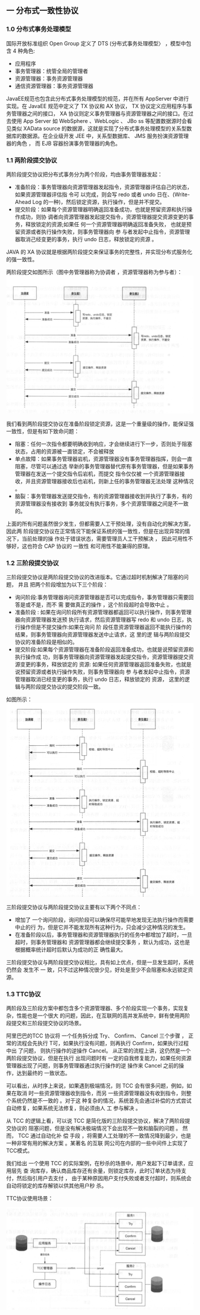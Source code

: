 ##  一 分布式一致性协议 

### 1.0 分布式事务处理模型

国际开放标准组织 Open Group 定义了 DTS (分布式事务处理模型〉 ，模型中包含 4 种角色: 
- 应用程序
- 事务管理器：统管全局的管理者
- 资源管理器：事务资源管理器
- 通信资源管理器：事务资源管理器

JavaEE规范也包含此分布式事务处理模型的规范，并在所有 AppServer 中进行实现。在 JavaEE 规范中定义了 TX 协议和 AX 协议， TX 协议定义应用程序与事务管理器之间的接口， XA 协议则定义事务管理器与资源管理器之间的接口。在过去使用 App Server 如 WebSphere 、WebLogic 、 JBo ss 等配置数据源时会看见类似 XAData source 的数据源，这就是实现了分布式事务处理模型的关系型数据库的数据源。在企业级开发 JEE 中，关系型数据库、 JMS 服务扮演资源管理器的角色 ， 而 EJB 容器扮演事务管理器的角色。

### 1.1 两阶段提交协议

两阶段提交协议把分布式事务分为两个阶段，均由事务管理器发起：
- 准备阶段：事务管理器向资源管理器发起指令，资源管理器评估自己的状态，如果资源管理器评估指 令可 以完成，则会写 redo 或者 undo 日在、(Write-Ahead Log 的一种)，然后锁定资源，执行操作，但是并不提交。
- 提交阶段：如果每个资源管理器明确返回准备成功，也就是预留资源和执行操作成功，则协 调者向资源管理器发起提交指令，资源管理器提交资源变更的事务，释放锁定的资源;如果任 何一个资源管理器明确返回准备失败， 也就是预留资源或者执行操作失败，则事务管理器向 参 与者发起中止指令，资源管理器取消己经变更的事务，执行 undo 日志，释放锁定的资源 。  

JAVA 的 XA 协议就是根据两阶段提交来保证事务的完整性，并实现分布式服务化的强一致性。 

两阶段提交如图所示（图中务管理器称为协调者 ，资源管理器称为参与者）：  
![](../images/arch/04-001.png)   

我们看到两阶段提交协议在准备阶段锁定资源，这是一个重量级的操作，能保证强一致性，但是有如下致命问题：
- 阻塞：任何一次指令都要明确收到响应，才会继续进行下一步，否则处于阻塞状态，占用的资源被一直锁定，不会被释放
- 单点故障：如果事务管理器岩机，资源管理器没有事务管理器指挥，则会一直阻塞，尽管可以通过选 举新的事务管理器替代原有事务管理器，但是如果事务管理器在发送一个提交指令后岩机，而提交 指令仅仅被 一个资源管理器接收，并且资源管理器接收后也岩机，则新上任的事务管理器无法处理 这种情况 。
- 脑裂：事务管理器发送提交指令，有的资源管理器接收到并执行了事务，有的资源管理器没有接收到 事务就没有执行事务，多个资源管理器之间是不一致的。

上面的所有问题虽然很少发生，但都需要人工干预处理，没有自动化的解决方案，因此两 阶段提交协议在正常情况下能保证系统的强一致性，但是在出现异常的情况下，当前处理的操 作处于错误状态，需要管理员人工干预解决 ， 因此可用性不够好，这也符合 CAP 协议的 一致性 和可用性不能兼得的原理。

### 1.2 三阶段提交协议

三阶段提交协议是两阶段提交协议的改进版本。它通过超时机制解决了阻塞的问题， 井且 把两个阶段增加为以下三个阶段：
- 询问阶段:事务管理器询问资源管理器是否可以完成指令，事务管理器只需要回答是或不是，而不 需 要做真正的操作 ，这个阶段超时会导致中止 。
- 准备阶段 : 如果在询问阶段所有资源管理器都返回可以执行操作，则事务管理器向资源管理器发送预 执行请求，然后资源管理器写 redo 和 undo 日志，执行操作但是不提交操作:如果在询问 阶 段任意资源管理器返回不能执行操作的结果，则事务管理器向资源管理器发送中止请求，这 里的逻 辑与两阶段提交协议的准备阶段是相似的。
- 提交阶段:如果每个资源管理器在准备阶段返回准备成功，也就是说预留资源和执行操作成 功，则事务管理器向资源管理器发起提交指令，资源管理器提交资源变更的事务，释放锁定的 资源: 如果任何资源管理器返回准备失败，也就是说预留资源或者执行操作失败，则事务管理器向 参 与者发起中止指令，资源管理器取消已经变更的事务，执行 undo 日志，释放锁定的 资源， 这里的逻辑与两阶段提交协议的提交阶段一致。  

如图所示：  
![](../images/arch/04-002.png)  

三阶段提交协议与两阶段提交协议主要有以下两个不同点：
- 增加了 一个询问阶段，询问阶段可以确保尽可能早地发现无法执行操作而需要中止的行 为，但是它并不能发现所有这种行为，只会减少这种情况的发生。
- 在准备阶段以后，事务管理器和资源管理器执行的任务中都增加了超时，一旦超时，则事务管理器和 资源管理器都会继续提交事务 ，默认为成功，这也是根据概率统计超时后默认为成功的正 确性最大。  

三阶段提交协议与两阶段提交协议相比，具有如上优点，但是一旦发生超时，系统仍然会 发生不 一 致，只不过这种情况很少见，好处是至少不会阻塞和永远锁定资源。

### 1.3 TTC协议

两阶段及三阶段方案中都包含多个资源管理器、多个阶段实现一个事务，实现复杂，性能也是一个很大 的问题，因此，在互联网的高并发系统中，鲜有使用两阶段提交和三阶段提交协议的场景。  

阿里巴巴的TCC 协议将 一个任务拆分成 Try、 Confirm、 Cancel 三个步骤 ， 正常的流程会先执行 T可，如果执行没有问题，则再执行 Confirm，如果执行过程中出 了问题， 则执行操作的逆操作 Cancel。 从正常的流程上讲，这仍然是一个两阶段提交协议，但是在执行 出现问题时有 一定的自我修复能力，如果任何资源管理器出现了问题，则事务管理器通过执行操作的逆 操作来 Cancel 之前的操作，达到最终的 一致状态。  

可以看出，从时序上来说，如果遇到极端情况，则 TCC 会有很多问题，例如，如果在取消 时一些资源管理器收到指令，而另 一些资源管理器没有收到指令，则整个系统仍然是不一致的 。对于这 种复杂的情况，系统首先会通过补偿的方式尝试自动修复，如果系统无法修复，则必须由人 工 参与解决 。  

从 TCC 的逻辑上看，可以说 TCC 是简化版的三阶段提交协议，解决了两阶段提交协议的 阻塞问题，但是没有解决极端情况下会出现不一致和脑裂的问题 。 然而， TCC 通过自动化补 偿 手段 ，将需要人工处理的不一致情况降到最少，也是一种非常有用的解决方案 。某著名 的互联 网公司在内部的一些中间件上实现了 TCC模式。  

我们给出 一个使用 TCC 的实际案例，在秒杀的场景中，用户发起下订单请求，应用层先 查 询库存，确认商品库存还有余量，则锁定库存，此时订单状态为待支付，然后指引用户去支付 ， 由于某种原因用户支付失败或者支付超时，则系统会自动将锁定的库存解锁以供其他用户秒 杀。  

TTC协议使用场景：  

![](../images/arch/04-003.png) 
